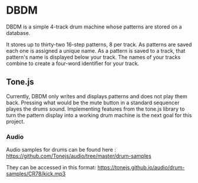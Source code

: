 # DBDM

DBDM is a simple 4-track drum machine whose patterns are stored on a database.

It stores up to thirty-two 16-step patterns, 8 per track. As patterns are saved each one is assigned a unique name. As a pattern is saved to a track, that pattern's name is displayed below your track. The names of your tracks combine to create a four-word identifier for your track.

## Tone.js

Currently, DBDM only writes and displays patterns and does not play them back. Pressing what would be the mute button in a standard sequencer playes the drums sound. Implementing features from the tone.js library to turn the pattern display into a working drum machine is the next goal for this project.

### Audio

Audio samples for drums can be found here : https://github.com/Tonejs/audio/tree/master/drum-samples

They can be accessed in this format: https://tonejs.github.io/audio/drum-samples/CR78/kick.mp3